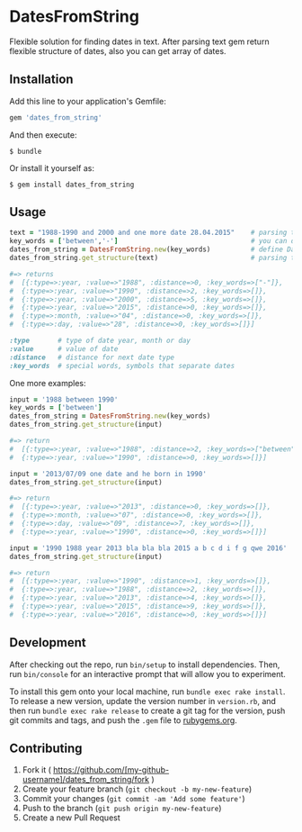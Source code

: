 # DatesFromString

Flexible solution for finding dates in text. After parsing text gem return flexible structure of dates, also you can get array of dates.


## Installation

Add this line to your application's Gemfile:

```ruby
gem 'dates_from_string'
```

And then execute:

    $ bundle

Or install it yourself as:

    $ gem install dates_from_string

## Usage


```ruby
text = "1988-1990 and 2000 and one more date 28.04.2015"    # parsing text
key_words = ['between','-']                                 # you can define special separator
dates_from_string = DatesFromString.new(key_words)          # define DatesFromString object
dates_from_string.get_structure(text)                       # parsing text

#=> returns
#  [{:type=>:year, :value=>"1988", :distance=>0, :key_words=>["-"]},
#  {:type=>:year, :value=>"1990", :distance=>2, :key_words=>[]},
#  {:type=>:year, :value=>"2000", :distance=>5, :key_words=>[]},
#  {:type=>:year, :value=>"2015", :distance=>0, :key_words=>[]},
#  {:type=>:month, :value=>"04", :distance=>0, :key_words=>[]},
#  {:type=>:day, :value=>"28", :distance=>0, :key_words=>[]}]

:type       # type of date year, month or day
:value      # value of date
:distance   # distance for next date type
:key_words  # special words, symbols that separate dates 
```

One more examples:

```ruby
input = '1988 between 1990'
key_words = ['between']
dates_from_string = DatesFromString.new(key_words)
dates_from_string.get_structure(input)

#=> return
#  [{:type=>:year, :value=>"1988", :distance=>2, :key_words=>["between"]},
#  {:type=>:year, :value=>"1990", :distance=>0, :key_words=>[]}]

input = '2013/07/09 one date and he born in 1990'
dates_from_string.get_structure(input)

#=> return
#  [{:type=>:year, :value=>"2013", :distance=>0, :key_words=>[]},
#  {:type=>:month, :value=>"07", :distance=>0, :key_words=>[]},
#  {:type=>:day, :value=>"09", :distance=>7, :key_words=>[]},
#  {:type=>:year, :value=>"1990", :distance=>0, :key_words=>[]}]

input = '1990 1988 year 2013 bla bla bla 2015 a b c d i f g qwe 2016'
dates_from_string.get_structure(input)

#=> return
#  [{:type=>:year, :value=>"1990", :distance=>1, :key_words=>[]},
#  {:type=>:year, :value=>"1988", :distance=>2, :key_words=>[]},
#  {:type=>:year, :value=>"2013", :distance=>4, :key_words=>[]},
#  {:type=>:year, :value=>"2015", :distance=>9, :key_words=>[]},
#  {:type=>:year, :value=>"2016", :distance=>0, :key_words=>[]}]
```

## Development

After checking out the repo, run `bin/setup` to install dependencies. Then, run `bin/console` for an interactive prompt that will allow you to experiment.

To install this gem onto your local machine, run `bundle exec rake install`. To release a new version, update the version number in `version.rb`, and then run `bundle exec rake release` to create a git tag for the version, push git commits and tags, and push the `.gem` file to [rubygems.org](https://rubygems.org).

## Contributing

1. Fork it ( https://github.com/[my-github-username]/dates_from_string/fork )
2. Create your feature branch (`git checkout -b my-new-feature`)
3. Commit your changes (`git commit -am 'Add some feature'`)
4. Push to the branch (`git push origin my-new-feature`)
5. Create a new Pull Request
